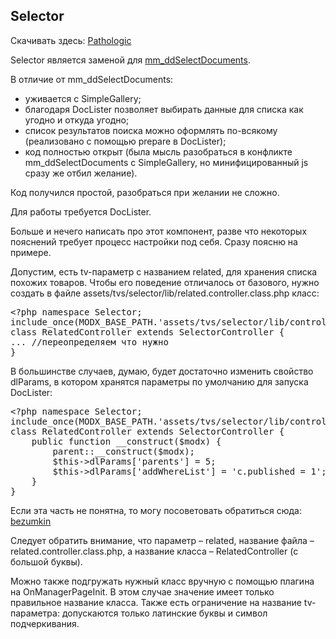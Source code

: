 
<meta http-equiv="Content-Type" content="text/html; charset=utf-8">
<h2>Selector</h2>

<p>Скачивать здесь: <i class="fa fa-github fa-lg text-primary"></i> <a href="https://github.com/Pathologic/Selector" rel="nofollow" target="_blank">Pathologic</a></p>
<p>Selector является заменой для <a href="129.html" title="mm_ddSelectDocuments" target="_blank">mm_ddSelectDocuments</a>.</p>
<p>В отличие от mm_ddSelectDocuments:</p>
<ul>
	<li>уживается с SimpleGallery;</li>
	<li>благодаря DocLister позволяет выбирать данные для списка как угодно и откуда угодно;</li>
	<li>список результатов поиска можно оформлять по-всякому (реализовано с помощью prepare в DocLister);</li>
	<li>код полностью открыт (была мысль разобраться в конфликте mm_ddSelectDocuments с SimpleGallery, но минифицированный js сразу же отбил желание).</li>
</ul>
<p>Код получился простой, разобраться при желании не сложно.</p>
<p>Для работы требуется DocLister.</p>
<p>Больше и нечего написать про этот компонент, разве что некоторых пояснений требует процесс настройки под себя. Сразу поясню на примере.</p>
<p>Допустим, есть tv-параметр c названием related, для хранения списка похожих товаров. Чтобы его поведение отличалось от базового, нужно создать в файле assets/tvs/selector/lib/related.controller.class.php класс:</p>
<pre class="brush: php;">
&lt;?php namespace Selector;
include_once(MODX_BASE_PATH.'assets/tvs/selector/lib/controller.class.php');
class RelatedController extends SelectorController {
... //переопределяем что нужно
}
</pre>

<p>В большинстве случаев, думаю, будет достаточно изменить свойство dlParams, в котором хранятся параметры по умолчанию для запуска DocLister:</p>
<pre class="brush: php;">
&lt;?php namespace Selector;
include_once(MODX_BASE_PATH.'assets/tvs/selector/lib/controller.class.php');
class RelatedController extends SelectorController {
    public function __construct($modx) {
        parent::__construct($modx);
        $this-&gt;dlParams['parents'] = 5;
        $this-&gt;dlParams['addWhereList'] = 'c.published = 1';
    }
}
</pre>
<p>Если эта часть не понятна, то могу посоветовать обратиться сюда: <a href="https://bezumkin.ru/training/course3/" rel="nofollow" target="_blank">bezumkin</a></p>
<p>Следует обратить внимание, что параметр – related, название файла – related.controller.class.php, а название класса – RelatedController (с большой буквы).</p>
<p>Можно также подгружать нужный класс вручную с помощью плагина на OnManagerPageInit. В этом случае значение имеет только правильное название класса. Также есть ограничение на название tv-параметра: допускаются только латинские буквы и символ подчеркивания.</p>